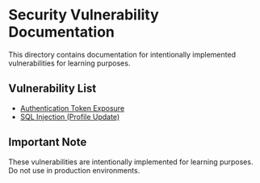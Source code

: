 # Security Vulnerability Documentation

This directory contains documentation for intentionally implemented vulnerabilities for learning purposes.

## Vulnerability List
- [Authentication Token Exposure](./auth-token-exposure.md)
- [SQL Injection (Profile Update)](./injection-profile-update.md)

## Important Note
These vulnerabilities are intentionally implemented for learning purposes. Do not use in production environments.
